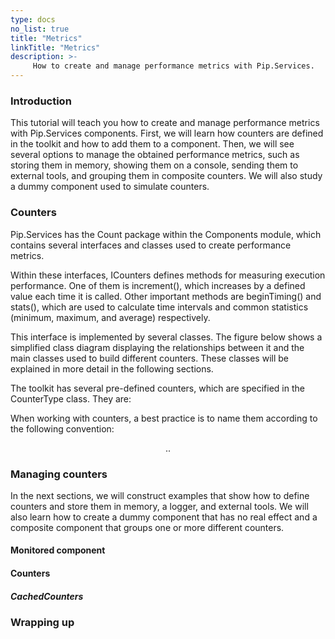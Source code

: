 ```yaml
---
type: docs
no_list: true
title: "Metrics"
linkTitle: "Metrics"
description: >-
     How to create and manage performance metrics with Pip.Services.
---
```


### Introduction

This tutorial will teach you how to create and manage performance metrics with Pip.Services components. First, we will learn how counters are defined in the toolkit and how to add them to a component. Then, we will see several options to manage the obtained performance metrics, such as storing them in memory, showing them on a console, sending them to external tools, and grouping them in composite counters. We will also study a dummy component used to simulate counters.

### Counters

Pip.Services has the Count package within the Components module, which contains several interfaces and classes used to create performance metrics. 

Within these interfaces, ICounters defines methods for measuring execution performance. One of them is increment(), which increases by a defined value each time it is called. Other important methods are beginTiming() and stats(), which are used to calculate time intervals and common statistics (minimum, maximum, and average) respectively.

This interface is implemented by several classes. The figure below shows a simplified class diagram displaying the relationships between it and the main classes used to build different counters. These classes will be explained in more detail in the following sections.




The toolkit has several pre-defined counters, which are specified in the CounterType class. They are:

When working with counters, a best practice is to name them according to the following convention:

<div align="center"> <service_or_component_name>.<method_name>.<counter_name> </div>


### Managing counters

In the next sections, we will construct examples that show how to define counters and store them in memory, a logger, and external tools. We will also learn how to create a dummy component that has no real effect and a composite component that groups one or more different counters.
     
#### Monitored component

#### Counters
     
##### CachedCounters
### Wrapping up
